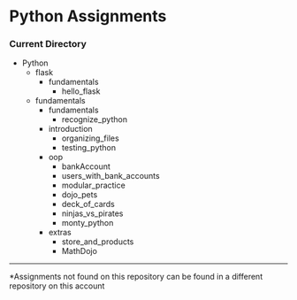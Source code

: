 # Python Assignments

### Current Directory

- Python
    - flask
        - fundamentals
            - hello_flask
    - fundamentals
        - fundamentals
            - recognize_python
        - introduction
            - organizing_files
            - testing_python
        - oop
            - bankAccount
            - users_with_bank_accounts
            - modular_practice
            - dojo_pets
            - deck_of_cards
            - ninjas_vs_pirates
            - monty_python
        - extras
            - store_and_products
            - MathDojo

---
*Assignments not found on this repository can be found in a different repository on this account